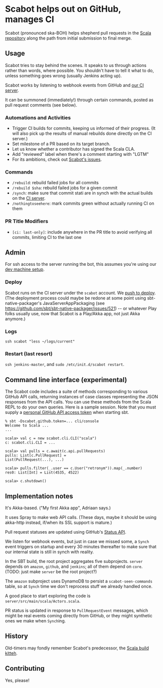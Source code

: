 # Scabot helps out on GitHub, manages CI
Scabot (pronounced ska-BOH) helps shepherd pull requests in the [Scala repository](https://github.com/scala/scala) along the path from initial submission to final merge.

## Usage
Scabot tries to stay behind the scenes. It speaks to us through actions rather than words, where possible.
You shouldn't have to tell it what to do, unless something goes wrong (usually Jenkins acting up).

Scabot works by listening to webhook events from GitHub and [our CI server](https://scala-ci.typesafe.com).

It can be summoned (immediately!) through certain commands, posted as pull request comments (see below).

### Automations and Activities
  - Trigger CI builds for commits, keeping us informed of their progress. (It will also pick up the results of manual rebuilds done directly on the CI server.)
  - Set milestone of a PR based on its target branch.
  - Let us know whether a contributor has signed the Scala CLA.
  - Add "reviewed" label when there's a comment starting with "LGTM"
  - For its ambitions, check out [Scabot's issues](../../issues).

### Commands
  - `/rebuild`: rebuild failed jobs for all commits
  - `/rebuild $sha`: rebuild failed jobs for a given commit
  - `/synch`: make sure that commit stati are in synch with the actual builds on the [CI server](https://scala-ci.typesafe.com).
  - `/nothingtoseehere`: mark commits green without actually running CI on them

### PR Title Modifiers
  - `[ci: last-only]`: include anywhere in the PR title to avoid verifying all commits, limiting CI to the last one

## Admin
For ssh access to the server running the bot, this assumes you're using our [dev machine setup](https://github.com/scala/scala-jenkins-infra/blob/master/README.md#dev-machine-convenience).

### Deploy
Scabot runs on the CI server under the `scabot` account. We [push to deploy](../../issues/10). (The deployment process could maybe be redone at some point using sbt-native-packager's JavaServerAppPackaging (see https://github.com/sbt/sbt-native-packager/issues/521) -- or whatever Play folks usually use, now that Scabot is a Play/Akka app, not just Akka anymore.)

### Logs
`ssh scabot "less ~/logs/current"`

### Restart (last resort)
`ssh jenkins-master`, and `sudo /etc/init.d/scabot restart`.

## Command line interface (experimental)
The Scabot code includes a suite of methods corresponding to various
GitHub API calls, returning instances of case classes representing the
JSON responses from the API calls.  You can use these methods from the
Scala REPL to do your own queries. Here is a sample session.  Note
that you must supply a
[personal GitHub API access token](https://help.github.com/articles/creating-an-access-token-for-command-line-use/)
when starting sbt.

```text
% sbt -Dscabot.github.token=... cli/console
Welcome to Scala ...
...

scala> val c = new scabot.cli.CLI("scala")
c: scabot.cli.CLI = ...

scala> val pulls = c.await(c.api.pullRequests)
pulls: List[c.PullRequest] =
List(PullRequest(...), ...)

scala> pulls.filter(_.user == c.User("retronym")).map(_.number)
res0: List[Int] = List(4535, 4522)

scala> c.shutdown()
```

## Implementation notes
It's Akka-based.  ("My first Akka app", Adriaan says.)

It uses Spray to make web API calls.  (These days, maybe it should be using akka-http instead, if/when its SSL support is mature.)

Pull request statuses are updated using GitHub's [Status API](https://developer.github.com/v3/repos/statuses/).

We listen for webhook events, but just in case we missed some, a
`Synch` event triggers on startup and every 30 minutes thereafter
to make sure that our internal state is still in synch with reality.

In the SBT build, the root project aggregates five subprojects.
`server` depends on `amazon`, `github`, and `jenkins`; all of
them depend on `core`.  (TODO: just make `server` be the root project?)

The `amazon` subproject uses DynamoDB to persist a `scabot-seen-commands`
table, so at `Synch` time we don't reprocess stuff we already handled
once.

A good place to start exploring the code is
`server/src/main/scala/Actors.scala`.

PR status is updated in response to `PullRequestEvent` messages,
which might be real events coming directly from GitHub, or they might
synthetic ones we make when `Synch`ing.

## History
Old-timers may fondly remember Scabot's predecessor, the [Scala build kitteh](https://github.com/typesafehub/ghpullrequest-validator).

## Contributing
Yes, please!
